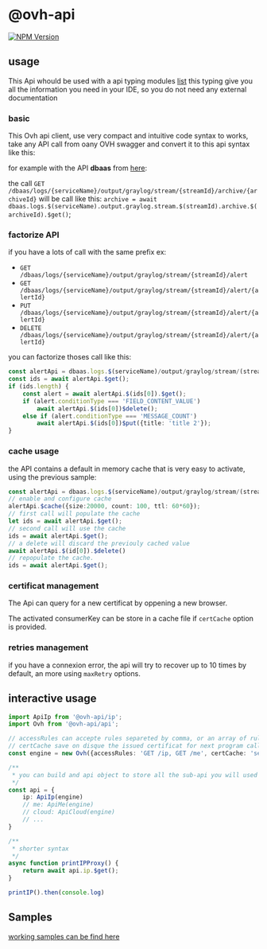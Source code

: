 # @ovh-api

[![NPM Version](https://img.shields.io/npm/v/@ovh-api/common.svg?style=api)](https://www.npmjs.org/package/@ovh-api/api)

## usage

This Api whould be used with a api typing modules [list](https://github.com/UrielCh/api-ovh-node/blob/master/README.md)
this typing give you all the information you need in your IDE, so you do not need any external documentation

### basic

This Ovh api client, use very compact and intuitive code syntax to works, take any API call from oany OVH swagger and convert it to this api syntax like this:

for example with the API **dbaas** from [here](https://api.ovh.com/console/#/dbaas/logs):

the call
`GET /dbaas/logs/{serviceName}/output/graylog/stream/{streamId}/archive/{archiveId}`
will be call like this:
`archive = await dbaas.logs.$(serviceName).output.graylog.stream.$(streamId).archive.$(archiveId).$get()`;

### factorize API

if you have a lots of call with the same prefix ex:

- `GET /dbaas/logs/{serviceName}/output/graylog/stream/{streamId}/alert`
- `GET /dbaas/logs/{serviceName}/output/graylog/stream/{streamId}/alert/{alertId}`
- `PUT /dbaas/logs/{serviceName}/output/graylog/stream/{streamId}/alert/{alertId}`
- `DELETE /dbaas/logs/{serviceName}/output/graylog/stream/{streamId}/alert/{alertId}`

you can factorize thoses call like this:

```typescript
const alertApi = dbaas.logs.$(serviceName)/output/graylog/stream/(streamId)/alert
const ids = await alertApi.$get();
if (ids.length) {
    const alert = await alertApi.$(ids[0]).$get();
    if (alert.conditionType === 'FIELD_CONTENT_VALUE')
        await alertApi.$(ids[0])$delete();
    else if (alert.conditionType === 'MESSAGE_COUNT')
        await alertApi.$(ids[0])$put({title: 'title 2'});
}
```

### cache usage

the API contains a default in memory cache that is very easy to activate, using the previous sample:

```typescript
const alertApi = dbaas.logs.$(serviceName)/output/graylog/stream/(streamId)/alert
// enable and configure cache
alertApi.$cache({size:20000, count: 100, ttl: 60*60});
// first call will populate the cache
let ids = await alertApi.$get();
// second call will use the cache
ids = await alertApi.$get();
// a delete will discard the previouly cached value
await alertApi.$(id[0]).$delete()
// repopulate the cache.
ids = await alertApi.$get();
```

### certificat management

The Api can query for a new certificat by oppening a new browser.

The activated consumerKey can be store in a cache file if `certCache` option is provided.

### retries management

if you have a connexion error, the api will try to recover up to 10 times by default, an more using `maxRetry` options.

## interactive usage

```typescript
import ApiIp from '@ovh-api/ip';
import Ovh from '@ovh-api/api';

// accessRules can accepte rules separeted by comma, or an array of rules
// certCache save on disque the issued certificat for next program call.
const engine = new Ovh({accessRules: 'GET /ip, GET /me', certCache: 'secretToken.json'});

/**
 * you can build and api object to store all the sub-api you will used
 */
const api = {
    ip: ApiIp(engine)
    // me: ApiMe(engine)
    // cloud: ApiCloud(engine)
    // ...
}

/**
 * shorter syntax
 */
async function printIPProxy() {
    return await api.ip.$get();
}

printIP().then(console.log)

```

## Samples

[working samples can be find here](https://github.com/UrielCh/api-ovh-node/tree/master/samples)
